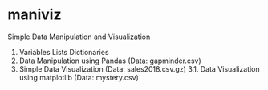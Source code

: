 # maniviz
Simple Data Manipulation and Visualization
1. Variables Lists Dictionaries
2. Data Manipulation using Pandas (Data: gapminder.csv)
3. Simple Data Visualization (Data: sales2018.csv.gz)
3.1. Data Visualization using matplotlib (Data: mystery.csv)
